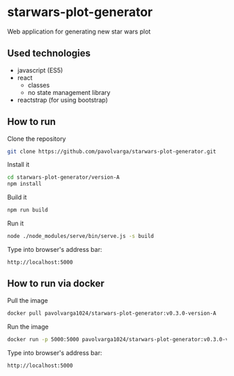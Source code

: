 # starwars-plot-generator
Web application for generating new star wars plot

## Used technologies
  * javascript (ES5)
  * react
    * classes
    * no state management library
  * reactstrap (for using bootstrap)

## How to run
Clone the repository
```sh
git clone https://github.com/pavolvarga/starwars-plot-generator.git
```
Install it
```sh
cd starwars-plot-generator/version-A
npm install
```
Build it
```sh
npm run build
```
Run it
```sh
node ./node_modules/serve/bin/serve.js -s build
```
Type into browser's address bar:
```
http://localhost:5000
```

## How to run via docker
Pull the image
```sh
docker pull pavolvarga1024/starwars-plot-generator:v0.3.0-version-A
```

Run the image
```sh
docker run -p 5000:5000 pavolvarga1024/starwars-plot-generator:v0.3.0-version-A
```

Type into browser's address bar:
```
http://localhost:5000
```